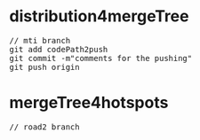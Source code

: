 # distribution4mergeTree
<pre>
// mti branch
git add codePath2push
git commit -m"comments for the pushing"
git push origin
</pre>
# mergeTree4hotspots
<pre>
// road2 branch
</pre>
